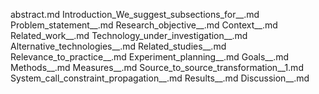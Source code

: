 abstract.md
Introduction_We_suggest_subsections_for__.md
Problem_statement__.md
Research_objective__.md
Context__.md
Related_work__.md
Technology_under_investigation__.md
Alternative_technologies__.md
Related_studies__.md
Relevance_to_practice__.md
Experiment_planning__.md
Goals__.md
Methods__.md
Measures__.md
Source_to_source_transformation__1.md
System_call_constraint_propagation__.md
Results__.md
Discussion__.md